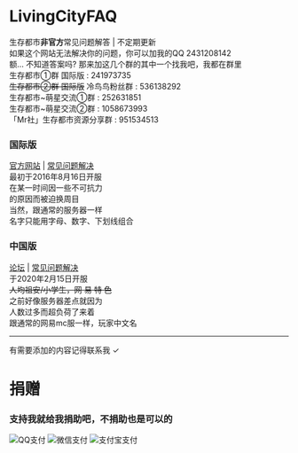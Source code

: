 # LivingCityFAQ
生存都市**非官方**常见问题解答 | 不定期更新  
如果这个网站无法解决你的问题，你可以加我的QQ 2431208142  
额… 不知道答案吗? 那来加这几个群的其中一个找我吧，我都在群里  
生存都市①群 国际版 : 241973735  
~~生存都市②群 国际版~~ 冷鸟鸟粉丝群 : 536138292  
生存都市~萌星交流①群 : 252631851  
生存都市~萌星交流②群 : 1058673993  
「Mr社」生存都市资源分享群 : 951534513  

### 国际版
[官方网站](http://www.pds.ink) | [常见问题解决](https://github.com/MrXiaoM/LivingCityFAQ/blob/master/JE.MD)  
最初于2016年8月16日开服  
在某一时间因一些不可抗力  
的原因而被迫换周目  
当然，跟通常的服务器一样  
名字只能用字母、数字、下划线组合  

### 中国版
[论坛](http://mc.netease.com/forum-96-1.html) | [常见问题解决](https://github.com/MrXiaoM/LivingCityFAQ/blob/master/NE.MD)  
于2020年2月15日开服  
~~人均祖安/小学生，网 易 特 色~~  
之前好像服务器差点就因为  
人数过多而超负荷了来着  
跟通常的网易mc服一样，玩家中文名  
  
-------------------------------
有需要添加的内容记得联系我 ✓

# 捐赠
### 支持我就给我捐助吧，不捐助也是可以的
![QQ支付](https://help.mrxiaom.top/img/qq.png)
![微信支付](https://help.mrxiaom.top/img/wechat.png)
![支付宝支付](https://help.mrxiaom.top/img/alipay.png)

